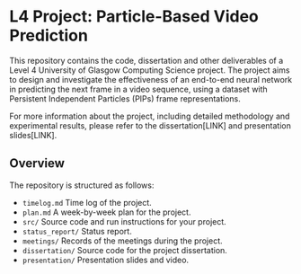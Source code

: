 # L4 Project: Particle-Based Video Prediction
This repository contains the code, dissertation and other deliverables of a Level 4 University of Glasgow Computing Science project. The project aims to design and investigate the effectiveness of an end-to-end neural network in predicting the next frame in a video sequence, using a dataset with Persistent Independent Particles (PIPs) frame representations.

For more information about the project, including detailed methodology and experimental results, please refer to the dissertation[LINK] and presentation slides[LINK].

## Overview
The repository is structured as follows:
* `timelog.md` Time log of the project.
* `plan.md` A week-by-week plan for the project. 
* `src/` Source code and run instructions for your project.
* `status_report/` Status report.
* `meetings/` Records of the meetings during the project.
* `dissertation/` Source code for the project dissertation.
* `presentation/` Presentation slides and video.
